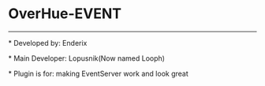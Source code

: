 # OverHue-EVENT

----------------------------------------------------------------


<p>* Developed by: Enderix</p>
<p>* Main Developer: Lopusnik(Now named Looph)</p>
<p>* Plugin is for: making EventServer work and look great</p>
